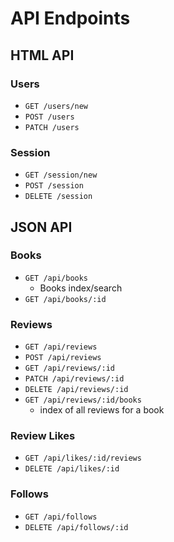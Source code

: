 # API Endpoints

## HTML API

### Users

- `GET /users/new`
- `POST /users`
- `PATCH /users`

### Session

- `GET /session/new`
- `POST /session`
- `DELETE /session`

## JSON API

### Books

- `GET /api/books`
  - Books index/search
- `GET /api/books/:id`

### Reviews

- `GET /api/reviews`
- `POST /api/reviews`
- `GET /api/reviews/:id`
- `PATCH /api/reviews/:id`
- `DELETE /api/reviews/:id`
- `GET /api/reviews/:id/books`
  - index of all reviews for a book

### Review Likes

- `GET /api/likes/:id/reviews`
- `DELETE /api/likes/:id`

### Follows

- `GET /api/follows`
- `DELETE /api/follows/:id`
